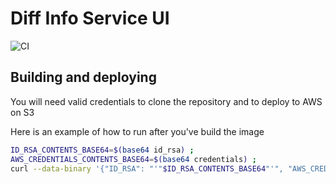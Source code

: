# Diff Info Service UI
![CI](https://github.com/ScottG489/diff-info-service-ui/workflows/CI/badge.svg)

## Building and deploying
You will need valid credentials to clone the repository and to deploy to AWS on S3

Here is an example of how to run after you've build the image
```bash
ID_RSA_CONTENTS_BASE64=$(base64 id_rsa) ;
AWS_CREDENTIALS_CONTENTS_BASE64=$(base64 credentials) ;
curl --data-binary '{"ID_RSA": "'"$ID_RSA_CONTENTS_BASE64"'", "AWS_CREDENTIALS": "'"$AWS_CREDENTIALS_CONTENTS_BASE64"'"}' 'https://<DOCKER CI INSTANCE URL>/build?image=scottg489/diff-info-service-ui-build:latest'
```
